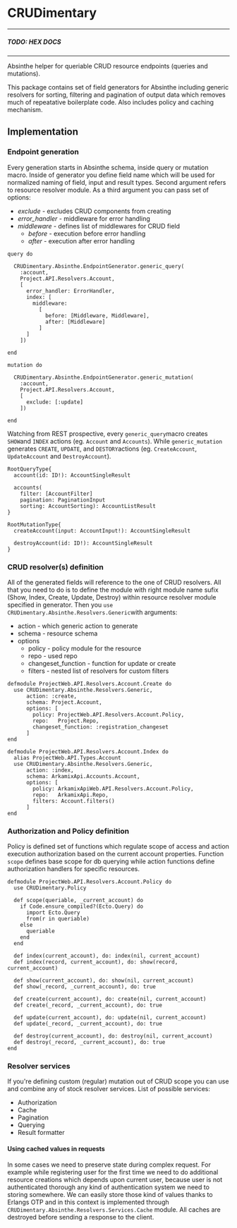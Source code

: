 # CRUDimentary
-------------------------

##### TODO: HEX DOCS
-------------------------

Absinthe helper for queriable CRUD resource endpoints (queries and mutations).

This package contains set of field generators for Absinthe including generic resolvers for sorting, filtering and pagination of output data which removes much of repeatative boilerplate code. Also includes policy and caching mechanism.

## Implementation

### Endpoint generation

Every generation starts in Absinthe schema, inside query or mutation macro. Inside of generator you define field name which will be used for normalized naming of field, input and result types. Second argument refers to resource resolver module. As a third argument you can pass set of options:
  * _exclude_ - excludes CRUD components from creating
  * _error_handler_ - middleware for error handling
  * _middleware_ - defines list of middlewares for CRUD field
    * _before_ - execution before error handling
    * _after_ - execution after error handling

```
query do

  CRUDimentary.Absinthe.EndpointGenerator.generic_query(
    :account,
    Project.API.Resolvers.Account,
    [
      error_handler: ErrorHandler,
      index: [
        middleware:
          [
            before: [Middleware, Middleware],
            after: [Middleware]
          ]
      ]
    ])

end
```

```
mutation do

  CRUDimentary.Absinthe.EndpointGenerator.generic_mutation(
    :account,
    Project.API.Resolvers.Account,
    [
      exclude: [:update]
    ])

end
```

Watching from REST prospective, every `generic_query`macro creates `SHOW`and `INDEX` actions (eg. `Account` and `Accounts`). While `generic_mutation` generates `CREATE`, `UPDATE`, and `DESTORY`actions (eg. `CreateAccount`, `UpdateAccount` and `DestroyAccount`).

```
RootQueryType{
  account(id: ID!): AccountSingleResult

  accounts(
    filter: [AccountFilter]
    pagination: PaginationInput
    sorting: AccountSorting): AccountListResult
}

RootMutationType{
  createAccount(input: AccountInput!): AccountSingleResult

  destroyAccount(id: ID!): AccountSingleResult
}
```


### CRUD resolver(s) definition

All of the generated fields will reference to the one of CRUD resolvers. All that you need to do is to define the module with right module name sufix (Show, Index, Create, Update, Destroy) within resource resolver module specified in generator. Then you `use CRUDimentary.Absinthe.Resolvers.Generic`with arguments:
  * action - which generic action to generate
  * schema - resource schema
  * options
    * policy - policy module for the resource
    * repo - used repo
    * changeset_function - function for update or create
    * filters - nested list of resolvers for custom filters
```
defmodule ProjectWeb.API.Resolvers.Account.Create do
  use CRUDimentary.Absinthe.Resolvers.Generic,
      action: :create,
      schema: Project.Account,
      options: [
        policy: ProjectWeb.API.Resolvers.Account.Policy,
        repo:   Project.Repo,
        changeset_function: :registration_changeset
      ]
end

defmodule ProjectWeb.API.Resolvers.Account.Index do
  alias ProjectWeb.API.Types.Account
  use CRUDimentary.Absinthe.Resolvers.Generic,
      action: :index,
      schema: ArkamixApi.Accounts.Account,
      options: [
        policy: ArkamixApiWeb.API.Resolvers.Account.Policy,
        repo:   ArkamixApi.Repo,
        filters: Account.filters()
      ]
end
```

### Authorization and Policy definition

Policy is defined set of functions which regulate scope of access and action execution authorization based on the current account properties. Function `scope` defines base scope for db querying while action functions define authorization handlers for specific resources.
```
defmodule ProjectWeb.API.Resolvers.Account.Policy do
  use CRUDimentary.Policy

  def scope(queriable, _current_account) do
    if Code.ensure_compiled?(Ecto.Query) do
      import Ecto.Query
      from(r in queriable)
    else
      queriable
    end
  end

  def index(current_account), do: index(nil, current_account)
  def index(record, current_account), do: show(record, current_account)

  def show(current_account), do: show(nil, current_account)
  def show(_record, _current_account), do: true

  def create(current_account), do: create(nil, current_account)
  def create(_record, _current_account), do: true

  def update(current_account), do: update(nil, current_account)
  def update(_record, _current_account), do: true

  def destroy(current_account), do: destroy(nil, current_account)
  def destroy(_record, _current_account), do: true
end
```

### Resolver services

If you're defining custom (regular) mutation out of CRUD scope you can use and combine any of stock resolver services. List of possible services:
  * Authorization
  * Cache
  * Pagination
  * Querying
  * Result formatter

#### Using cached values in requests

In some cases we need to preserve state during complex request. For example while registering user for the first time we need to do additional resource creations which depends upon current user, because user is not authenticated thorough any kind of authentication system we need to storing somewhere. We can easily store those kind of values thanks to Erlangs OTP and in this context is implemented through `CRUDimentary.Absinthe.Resolvers.Services.Cache` module. All caches are destroyed before sending a response to the client.
